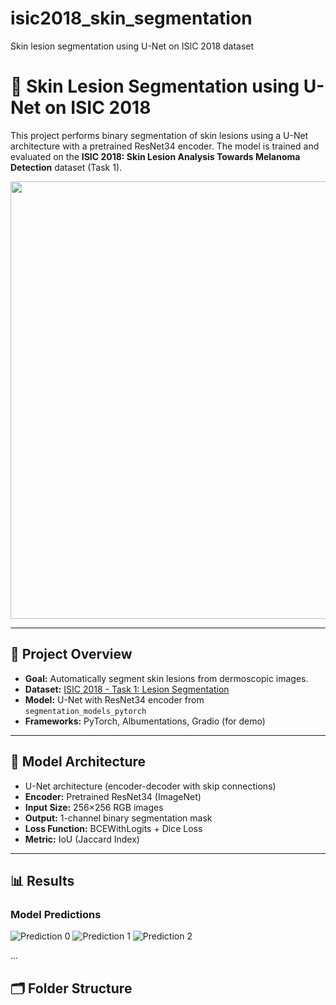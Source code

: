# isic2018_skin_segmentation
Skin lesion segmentation using U-Net on ISIC 2018 dataset

# 🧬 Skin Lesion Segmentation using U-Net on ISIC 2018

This project performs binary segmentation of skin lesions using a U-Net architecture with a pretrained ResNet34 encoder. The model is trained and evaluated on the **ISIC 2018: Skin Lesion Analysis Towards Melanoma Detection** dataset (Task 1).

<p align="center">
  <img src="outputs/example_preds.png" width="700"/>
</p>

---

## 📌 Project Overview

- **Goal:** Automatically segment skin lesions from dermoscopic images.
- **Dataset:** [ISIC 2018 - Task 1: Lesion Segmentation](https://challenge.isic-archive.com/landing/2018/)
- **Model:** U-Net with ResNet34 encoder from `segmentation_models_pytorch`
- **Frameworks:** PyTorch, Albumentations, Gradio (for demo)

---

## 🧠 Model Architecture

- U-Net architecture (encoder-decoder with skip connections)
- **Encoder:** Pretrained ResNet34 (ImageNet)
- **Input Size:** 256×256 RGB images
- **Output:** 1-channel binary segmentation mask
- **Loss Function:** BCEWithLogits + Dice Loss
- **Metric:** IoU (Jaccard Index)

---

## 📊 Results

### Model Predictions
![Prediction 0](outputs/predictions/sample_0.png)
![Prediction 1](outputs/predictions/sample_1.png)
![Prediction 2](outputs/predictions/sample_2.png)

...

## 🗂️ Folder Structure

